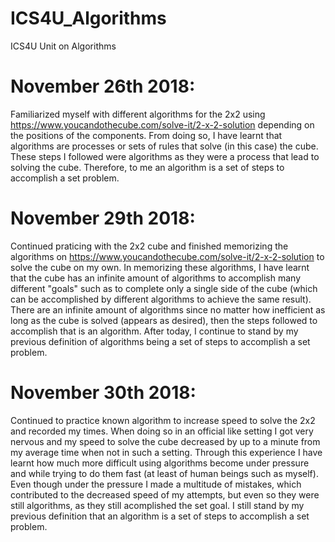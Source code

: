 # ICS4U_Algorithms
ICS4U Unit on Algorithms


# November 26th 2018:

  Familiarized myself with different algorithms for the 2x2 using https://www.youcandothecube.com/solve-it/2-x-2-solution depending on the positions of the components. From doing so, I have learnt that algorithms are processes or sets of rules that solve (in this case) the cube. These steps I followed were algorithms as they were a process that lead to solving the cube. Therefore, to me an algorithm is a set of steps to accomplish a set problem. 


# November 29th 2018: 

  Continued praticing with the 2x2 cube and finished memorizing the algorithms on https://www.youcandothecube.com/solve-it/2-x-2-solution to solve the cube on my own. In memorizing these algorithms, I have learnt that the cube has an infinite amount of algorithms to accomplish many different "goals" such as to complete only a single side of the cube (which can be accomplished by different algorithms to achieve the same result). There are an infinite amount of algorithms since no matter how inefficient as long as the cube is solved (appears as desired), then the steps followed to accomplish that is an algorithm. After today, I continue to stand by my previous definition of algorithms being a set of steps to accomplish a set problem.


# November 30th 2018: 

  Continued to practice known algorithm to increase speed to solve the 2x2 and recorded my times. When doing so in an official like setting I got very nervous and my speed to solve the cube decreased by up to a minute from my average time when not in such a setting. Through this experience I have learnt how much more difficult using algorithms become under pressure and while trying to do them fast (at least of human beings such as myself). Even though under the pressure I made a multitude of mistakes, which contributed to the decreased speed of my attempts, but even so they were still algorithms, as they still acomplished the set goal. I still stand by my previous definition that an algorithm is a set of steps to accomplish a set problem.
